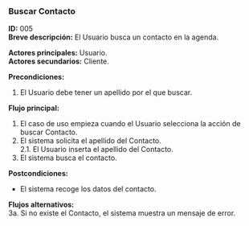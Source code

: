 ### Buscar Contacto
__ID:__ 005  
__Breve descripción:__ El Usuario busca un contacto en la agenda.

__Actores principales:__  Usuario.  
__Actores secundarios:__  Cliente.

__Precondiciones:__
  1. El Usuario debe tener un apellido por el que buscar.

__Flujo principal:__
  1. El caso de uso empieza cuando el Usuario selecciona la acción de buscar Contacto.
  2. El sistema solicita el apellido del Contacto.  
  2.1. El Usuario inserta el apellido del Contacto.
  3. El sistema busca el contacto.

__Postcondiciones:__  

- El sistema recoge los datos del contacto.

__Flujos alternativos:__  
  3a. Si no existe el Contacto, el sistema muestra un mensaje de error.
